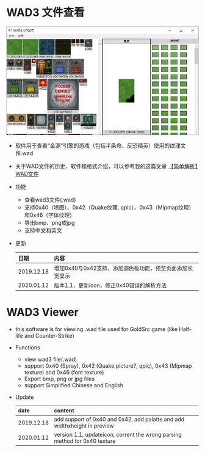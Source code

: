 # WAD3 文件查看
![avatar](/pic1.jpg)

- 软件用于查看“金源”引擎的游戏（包括半条命、反恐精英）使用的纹理文件.wad
- 关于WAD文件的历史、软件和格式介绍，可以参考我的这篇文章 [【简单解析】WAD文件](https://www.bilibili.com/read/cv4682202)
- 功能
    - 查看wad3文件(.wad)
    - 支持0x40（喷图）、0x42（Quake纹理, qpic）、0x43（Mipmap纹理）和0x46（字体纹理）
    - 导出bmp、png或jpg
    - 支持中文和英文
- 更新

    日期|内容  
    -|-  
    2019.12.18|增加0x40与0x42支持，添加调色板功能，预览页面添加长宽显示  
    2020.01.12|版本1.1，更新icon，修正0x40错误的解析方法  

# WAD3 Viewer
- this software is for viewing .wad file used for GoldSrc game (like Half-life and Counter-Strike)
- Functions
    - view wad3 file(.wad)
    - support 0x40 (Spray), 0x42 (Quake picture?, qpic), 0x43 (Mipmap texture) and 0x46 (font texture)
    - Export bmp, png or jpg files
    - support Simplified Chinese and English
- Update

    date|content  
    -|-  
    2019.12.18|add support of 0x40 and 0x42, add palatte and add widthxheight in preview  
    2020.01.12|version 1.1, updateicon, corrent the wrong parsing method for 0x40 texture  
